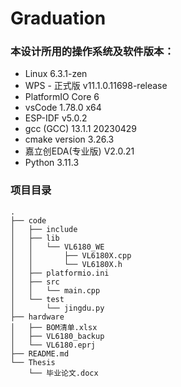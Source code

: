 # Graduation

### 本设计所用的操作系统及软件版本：

- Linux 6.3.1-zen
- WPS - 正式版 v11.1.0.11698-release
- PlatformIO Core 6
- vsCode 1.78.0 x64
- ESP-IDF  v5.0.2
- gcc (GCC) 13.1.1 20230429
- cmake version 3.26.3
- 嘉立创EDA(专业版) V2.0.21
- Python 3.11.3

### 项目目录

```
.
├── code
│   ├── include
│   ├── lib
│   │   └── VL6180_WE
│   │       ├── VL6180X.cpp
│   │       └── VL6180X.h
│   ├── platformio.ini
│   ├── src
│   │   └── main.cpp
│   └── test
│       └── jingdu.py
├── hardware
│   ├── BOM清单.xlsx
│   ├── VL6180_backup
│   └── VL6180.eprj
├── README.md
└── Thesis
    └── 毕业论文.docx
```